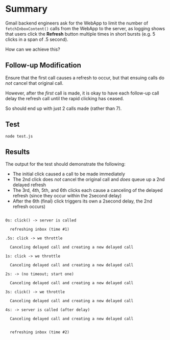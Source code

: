 # Summary

Gmail backend engineers ask for the WebApp to limit the number of `fetchInboxContent()` calls from the WebApp
to the server, as logging shows that users click the __Refresh__ button multiple times in short bursts (e.g. 5 clicks in a span of .5 second).

How can we achieve this?

## Follow-up Modification

Ensure that the first call causes a refresh to occur, but that ensuing calls do _not_ cancel that original call.

However, after the _first_ call is made, it is okay to have each follow-up call delay the refresh call until the rapid clicking has ceased.

So should end up with just 2 calls made (rather than 7).

## Test

```
node test.js
```

## Results

The output for the test should demonstrate the following:
- The initial click caused a call to be made immediately
- The 2nd click does _not_ cancel the original call and _does_ queue up a 2nd delayed refresh
- The 3rd, 4th, 5th, and 6th clicks each cause a canceling of the delayed refresh (since they occur within the 2second delay)
- After the 6th (final) click triggers its own a 2second delay, the 2nd refresh occurs)

```

0s: click() -> server is called

  refreshing inbox (time #1)

.5s: click -> we throttle

  Canceling delayed call and creating a new delayed call

1s: click -> we throttle

  Canceling delayed call and creating a new delayed call

2s: -> (no timeout; start one)

  Canceling delayed call and creating a new delayed call

3s: click() -> we throttle

  Canceling delayed call and creating a new delayed call

4s: -> server is called (after delay)

  Canceling delayed call and creating a new delayed call


  refreshing inbox (time #2)

```
